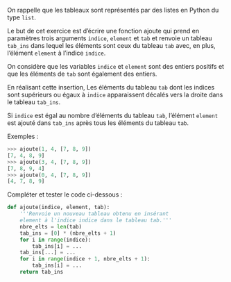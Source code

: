 On rappelle que les tableaux sont représentés par des listes en Python du type `list`.

Le but de cet exercice est d’écrire une fonction ajoute qui prend en paramètres trois
arguments `indice`, `element` et `tab` et renvoie un tableau `tab_ins` dans lequel les
éléments sont ceux du tableau `tab` avec, en plus, l’élément `element` à l’indice `indice`.

On considère que les variables `indice` et `element` sont des entiers positifs et que les
éléments de `tab` sont également des entiers.

En réalisant cette insertion, Les éléments du tableau `tab` dont les indices sont supérieurs
ou égaux à `indice` apparaissent décalés vers la droite dans le tableau `tab_ins`.

Si `indice` est égal au nombre d’éléments du tableau `tab`, l’élément `element` est ajouté
dans `tab_ins` après tous les éléments du tableau `tab`.

Exemples :

```python
>>> ajoute(1, 4, [7, 8, 9])
[7, 4, 8, 9]
>>> ajoute(3, 4, [7, 8, 9])
[7, 8, 9, 4]
>>> ajoute(0, 4, [7, 8, 9])
[4, 7, 8, 9]
```

Compléter et tester le code ci-dessous :

```python linenums='1'
def ajoute(indice, element, tab):
    '''Renvoie un nouveau tableau obtenu en insérant
    element à l'indice indice dans le tableau tab.'''
    nbre_elts = len(tab)
    tab_ins = [0] * (nbre_elts + 1)
    for i in range(indice):
        tab_ins[i] = ... 
    tab_ins[...] = ... 
    for i in range(indice + 1, nbre_elts + 1):
        tab_ins[i] = ... 
    return tab_ins

```
